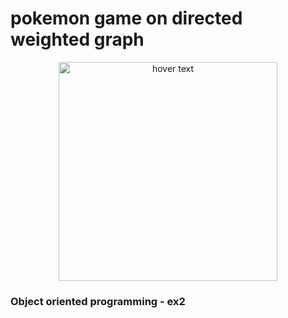 # pokemon game on directed weighted graph

<p align="center">
<img src="C:\Users\97252\IdeaProjects\OOP- Ex2_new\p1.jpg" width="350" title="hover text">
</p>

### Object oriented programming - ex2





